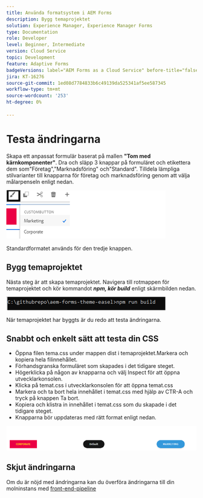 ```yaml
---
title: Använda formatsystem i AEM Forms
description: Bygg temaprojektet
solution: Experience Manager, Experience Manager Forms
type: Documentation
role: Developer
level: Beginner, Intermediate
version: Cloud Service
topic: Development
feature: Adaptive Forms
badgeVersions: label="AEM Forms as a Cloud Service" before-title="false"
jira: KT-16276
source-git-commit: 1ed08d7784833b6c49139da525341af5ee587345
workflow-type: tm+mt
source-wordcount: '253'
ht-degree: 0%

---
```



# Testa ändringarna

Skapa ett anpassat formulär baserat på mallen **&quot;Tom med kärnkomponenter&quot;**. Dra och släpp 3 knappar på formuläret och etikettera dem som&quot;Företag&quot;,&quot;Marknadsföring&quot; och&quot;Standard&quot;.
Tilldela lämpliga stilvarianter till knapparna för företag och marknadsföring genom att välja målarpenseln enligt nedan.

![format](assets/marketing-variation.png)

Standardformatet används för den tredje knappen.

## Bygg temaprojektet

Nästa steg är att skapa temaprojektet. Navigera till rotmappen för temaprojektet och kör kommandot _**npm, kör build**_ enligt skärmbilden nedan.

![build-theme](assets/build-theme.png)

När temaprojektet har byggts är du redo att testa ändringarna.

## Snabbt och enkelt sätt att testa din CSS

* Öppna filen tema.css under mappen dist i temaprojektet.Markera och kopiera hela filinnehållet.
* Förhandsgranska formuläret som skapades i det tidigare steget.
* Högerklicka på någon av knapparna och välj Inspect för att öppna utvecklarkonsolen.
* Klicka på temat.css i utvecklarkonsolen för att öppna temat.css
* Markera och ta bort hela innehållet i temat.css med hjälp av CTR-A och tryck på knappen Ta bort.
* Kopiera och klistra in innehållet i temat.css som du skapade i det tidigare steget.
* Knapparna bör uppdateras med rätt format enligt nedan.

![final-buttons](assets/final-state-buttons.png)

## Skjut ändringarna

Om du är nöjd med ändringarna kan du överföra ändringarna till din molninstans med [front-end-pipeline](https://experienceleague.adobe.com/en/docs/experience-manager-learn/getting-started-wknd-tutorial-develop/enable-frontend-pipeline-devops/create-frontend-pipeline)

